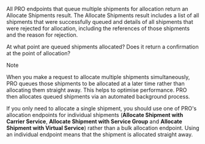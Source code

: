 All PRO endpoints that queue multiple shipments for allocation return an Allocate Shipments result. The Allocate Shipments result includes a list of all shipments that were successfully queued and details of all shipments that were rejected for allocation, including the references of those shipments and the reason for rejection.

<span class="highlight">At what point are queued shipments allocated? Does it return a confirmation at the point of allocation?</span>

> [!NOTE]
> When you make a request to allocate multiple shipments simultaneously, PRO queues those shipments to be allocated at a later time rather than allocating them straight away. This helps to optimise performance. PRO then allocates queued shipments via an automated background process. 
>
> If you only need to allocate a single shipment, you should use one of PRO's allocation endpoints for individual shipments (**Allocate Shipment with Carrier Service**, **Allocate Shipment with Service Group** and **Allocate Shipment with Virtual Service**) rather than a bulk allocation endpoint. Using an individual endpoint means that the shipment is allocated straight away.